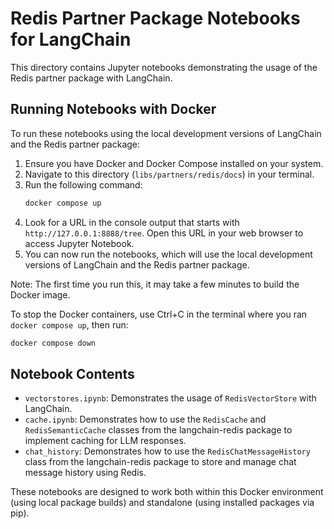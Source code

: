 # Redis Partner Package Notebooks for LangChain

This directory contains Jupyter notebooks demonstrating the usage of the Redis partner package with LangChain.

## Running Notebooks with Docker

To run these notebooks using the local development versions of LangChain and the Redis partner package:

1. Ensure you have Docker and Docker Compose installed on your system.
2. Navigate to this directory (`libs/partners/redis/docs`) in your terminal.
3. Run the following command:
   ```bash
   docker compose up
   ```
4. Look for a URL in the console output that starts with `http://127.0.0.1:8888/tree`. Open this URL in your web browser to access Jupyter Notebook.
5. You can now run the notebooks, which will use the local development versions of LangChain and the Redis partner package.

Note: The first time you run this, it may take a few minutes to build the Docker image.

To stop the Docker containers, use Ctrl+C in the terminal where you ran `docker compose up`, then run:
```bash
docker compose down
```

## Notebook Contents

- `vectorstores.ipynb`: Demonstrates the usage of `RedisVectorStore` with LangChain.
- `cache.ipynb`: Demonstrates how to use the `RedisCache` and `RedisSemanticCache` classes from the langchain-redis package to implement caching for LLM responses.
- `chat_history`: Demonstrates how to use the `RedisChatMessageHistory` class from the langchain-redis package to store and manage chat message history using Redis.

These notebooks are designed to work both within this Docker environment (using local package builds) and standalone (using installed packages via pip).